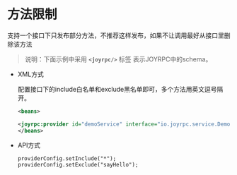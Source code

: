方法限制
==
支持一个接口下只发布部分方法，不推荐这样发布，如果不让调用最好从接口里删除该方法
>说明：下面示例中采用  **`<joyrpc/>`** 标签 表示JOYRPC中的schema。

- XML方式

  配置接口下的include白名单和exclude黑名单即可，多个方法用英文逗号隔开。
  
  ```xml
  <beans>

  <joyrpc:provider id="demoService" interface="io.joyrpc.service.DemoService" alias="joyrpc-demo" ref="demoServiceImpl" server="myJoy" include="*" exclude="sayHello"></joyrpc:provider>
  </beans>

  ```
- API方式

  ```
  providerConfig.setInclude("*");
  providerConfig.setExclude("sayHello");
  
  ```
